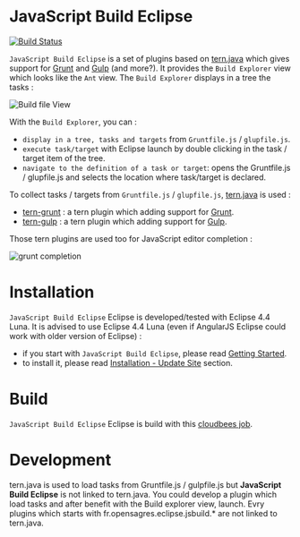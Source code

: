 JavaScript Build Eclipse
=========

[![Build Status](https://secure.travis-ci.org/angelozerr/jsbuild-eclipse.png)](http://travis-ci.org/angelozerr/jsbuild-eclipse)

`JavaScript Build Eclipse` is a set of plugins based on [tern.java](https://github.com/angelozerr/tern.java) which gives support for [Grunt](http://gruntjs.com/) and [Gulp](http://gulpjs.com/) (and more?). It provides the `Build Explorer` view which looks like the `Ant` view. The `Build Explorer` displays in a tree the tasks : 

![Build file View](https://github.com/angelozerr/jsbuild-eclipse/wiki/images/BuildFileView_Overview.png)

With the `Build Explorer`, you can :

 * `display in a tree, tasks and targets` from `Gruntfile.js` / `glupfile.js`.
 * `execute task/target` with Eclipse launch by double clicking in the task / target item of the tree.
 * `navigate to the definition of a task or target`: opens the Gruntfile.js / glupfile.js and selects the location where task/target is declared. 

To collect tasks / targets from `Gruntfile.js` / `glupfile.js`, [tern.java](https://github.com/angelozerr/tern.java) is used : 

 * [tern-grunt](https://github.com/angelozerr/tern-grunt) : a tern plugin which adding support for [Grunt](http://gruntjs.com/).
 * [tern-gulp](https://github.com/angelozerr/tern-gulp) : a tern plugin which adding support for [Gulp](http://gulpjs.com/).
 
Those tern plugins are used too for JavaScript editor completion : 

![grunt completion](https://github.com/angelozerr/jsbuild-eclipse/wiki/images/GruntCompletion.png)
 
# Installation

`JavaScript Build Eclipse` Eclipse is developed/tested with Eclipse 4.4 Luna. It is advised to use Eclipse 4.4 Luna (even if AngularJS Eclipse could work with older version of Eclipse) : 

 * if you start with `JavaScript Build Eclipse`, please read [Getting Started](https://github.com/angelozerr/jsbuild-eclipse/wiki/Getting-Started).
 * to install it, please read [Installation - Update Site](https://github.com/angelozerr/jsbuild-eclipse/wiki/Installation-Update-Site) section.

# Build

`JavaScript Build Eclipse` Eclipse is build with this [cloudbees job](https://opensagres.ci.cloudbees.com/job/jsbuild-eclipse/).

# Development

tern.java is used to load tasks from Gruntfile.js / gulpfile.js but **JavaScript Build Eclipse** is not linked to tern.java. You could develop a plugin which load tasks and after benefit with the Build explorer view, launch. Evry plugins which starts with  fr.opensagres.eclipse.jsbuild.* are not linked to tern.java.
